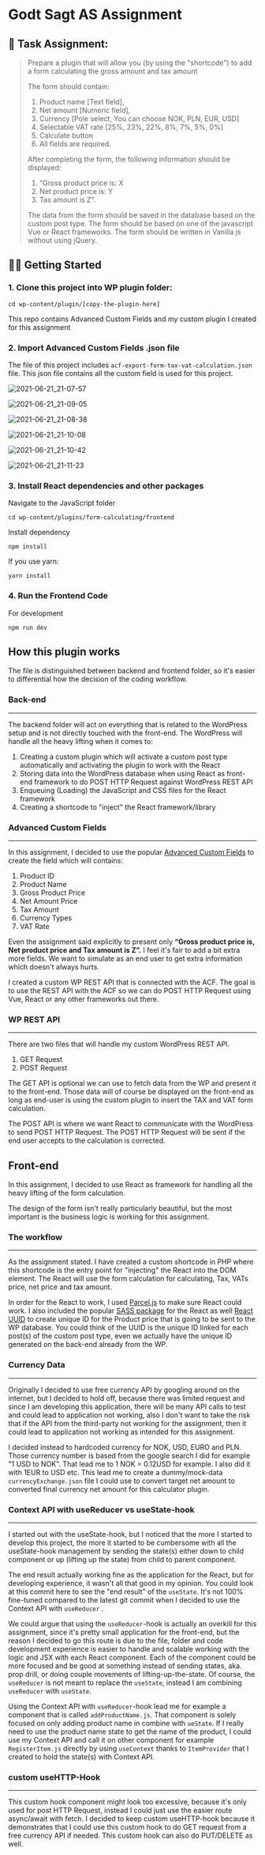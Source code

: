 # Godt Sagt AS Assignment



## 📝 Task Assignment:

 

> Prepare a plugin that will allow you (by using the "shortcode") to add a form calculating the gross amount and tax amount
>
> The form should contain:
>
> 1. Product name [Text field],
> 2. Net amount [Numeric field],
> 3. Currency [Pole select, You can choose NOK, PLN, EUR, USD]
> 4. Selectable VAT rate [25%, 23%, 22%, 8%, 7%, 5%, 0%]
> 5. Calculate button
> 6. All fields are required.
>
> After completing the form, the following information should be displayed: 
>
> 1. “Gross product price is: X
> 2. Net product price is: Y
> 3. Tax amount is Z”.
>
> The data from the form should be saved in the database based on the custom post type. The form should be based on one of the javascript Vue or React frameworks. The form should be written in Vanilla js without using jQuery.



## 👨‍💻 Getting Started



### 1. Clone this project into WP plugin folder:

```
cd wp-content/plugin/[copy-the-plugin-here]
```

This repo contains Advanced Custom Fields and my custom plugin I created for this assignment 



### 2. Import Advanced Custom Fields .json file

The file of this project includes `acf-export-form-tax-vat-calculation.json` file. This json file contains all the custom field is used for this project.  



![2021-06-21_21-07-57](https://i.ibb.co/frtFW01/2021-06-21-21-07-57.jpg)



![2021-06-21_21-09-05](https://i.ibb.co/zS1WVvB/2021-06-21-21-09-05.jpg)



![2021-06-21_21-08-38](https://i.ibb.co/LSMpTZp/2021-06-21-21-08-38.jpg)



![2021-06-21_21-10-08](https://i.ibb.co/yWHG31C/2021-06-21-21-10-08.jpg)



![2021-06-21_21-10-42](https://i.ibb.co/ZTPXF0X/2021-06-21-21-10-42.jpg)



![2021-06-21_21-11-23](https://i.ibb.co/gJRCH1v/2021-06-21-21-11-23.jpg)



### 3. Install React dependencies and other packages 

Navigate to the JavaScript folder

```
cd wp-content/plugins/form-calculating/frontend
```

Install dependency

```
npm install
```

If you use yarn:

```
yarn install
```



### 4. Run the Frontend Code

For development

```
npm run dev
```



## How this plugin works



The file is distinguished between backend and frontend folder, so it's easier to differential how the decision of the coding workflow. 

### Back-end

------

The backend folder will act on everything that is related to the WordPress setup and is not directly touched with the front-end. The WordPress will handle all the heavy lifting when it comes to:

1. Creating a custom plugin which will activate a custom post type automatically and activating the plugin to work with the React
2. Storing data into the WordPress database when using React as front-end framework to do POST HTTP Request against WordPress REST API
3. Enqueuing (Loading) the JavaScript and CSS files for the React framework
4. Creating a shortcode to "inject" the React framework/library  

### Advanced Custom Fields   

------

In this assignment, I decided to use the popular [Advanced Custom Fields](https://wordpress.org/plugins/advanced-custom-fields/) to create the field which will contains:

1. Product ID
2. Product Name
3. Gross Product Price
4. Net Amount Price
5. Tax Amount
6. Currency Types
7. VAT Rate


Even the assignment said explicitly to present only **“Gross product price is, Net product price and Tax amount is Z”.**  I feel it's fair to add a bit extra more fields. We want to simulate as an end user to get extra information which doesn't always hurts.

I created a custom WP REST API that is connected with the ACF. The goal is to use the REST API with the ACF so we can do POST HTTP Request using Vue, React or any other frameworks out there.    

### WP REST API

------

There are two files that will handle my custom WordPress REST API. 

1. GET Request
2. POST Request 

The GET API is optional we can use to fetch data from the WP and present it to the front-end. Those data will of course be displayed on the front-end as long as end-user is using the custom plugin to insert the TAX and VAT form calculation. 

The POST API is where we want React to communicate with the WordPress to send POST HTTP Request. The POST HTTP Request will be sent if the end user accepts to the calculation is corrected.



## Front-end

In this assignment, I decided to use React as framework for handling all the heavy lifting of the form calculation. 

The design of the form isn't really particularly beautiful, but the most important is the business logic is working for this assignment.



### The workflow

------

As the assignment stated. I have created a custom shortcode in PHP where this shortcode is the entry point for "injecting" the React into the DOM element. The React will use the form calculation for calculating, Tax, VATs price, net price and tax amount. 

In order for the React to work, I used [Parcel.js](https://parceljs.org/) to make sure React could work. I also included the popular [SASS package](https://www.npmjs.com/package/sass) for the React as well [React UUID](https://www.npmjs.com/package/react-uuid) to create unique ID for the Product price that is going to be sent to the WP database. You could think of the UUID is the unique ID linked for each post(s) of the custom post type, even we actually have the unique ID generated on the back-end already from the WP.



### Currency Data

------

Originally I decided to use free currency API by googling around on the internet, but I decided to hold off, because there was limited request and since I am developing this application, there will be many API calls to test and could lead to application not working, also I don't want to take the risk that if the API from the third-party not working for the assignment, then it could lead to application not working as intended for this assignment.

I decided instead to hardcoded currency for NOK, USD, EURO and PLN. Those currency number is based from the google search I did for example "1 USD to NOK". That lead me to 1 NOK =  0.12USD for example. I also did it with 1EUR to USD etc. This lead me to create a dummy/mock-data `currencyExchange.json` file I could use to convert target net amount to converted final currency net amount for this calculator plugin. 



### Context API with useReducer vs useState-hook

------

I started out with the useState-hook, but I noticed that the more I started to develop this project, the more it started to be cumbersome with all the useState-hook management by sending the state(s) either down to child component or up (lifting up the state) from child to parent component. 

The end result actually working fine as the application for the React, but for developing experience, it wasn't all that good in my opinion. You could look at this commit here to see the "end result" of the `useState`. It's not 100% fine-tuned compared to the latest git commit when I decided to use the Context API with `useReducer` . 

We could argue that using the `useReducer`-hook is actually an overkill for this assignment, since it's pretty small application for the front-end, but the reason I decided to go this route is due to the file, folder and code development experience is easier to handle and scalable working with the logic and JSX with each React component. Each of the component could be more focused and be good at something instead of sending states, aka. prop drill, or doing couple movements of lifting-up-the-state. Of course, the `useReducer` is not meant to replace the `useState`, instead I am combining `useReducer` with `useState`.    

Using the Context API with `useReducer`-hook lead me for example a component that is called `addProductName.js`. That component is solely focused on only adding  product name in combine with `ueState`. If I really need to use the product name state to get the name of the product, I could use my Context API and call it on other component for example `RegisterItem.js` directly by using `useContext` thanks to `ItemProvider` that I created to hold the state(s) with Context API.



### custom useHTTP-Hook 

------

This custom hook component might look too excessive, because it's only used for post HTTP Request, instead I could just use the easier route async/await with fetch. I decided to keep custom useHTTP-hook because it demonstrates that I could use this custom hook to do GET request from a free currency API if needed. This custom hook can also do PUT/DELETE as well.  







